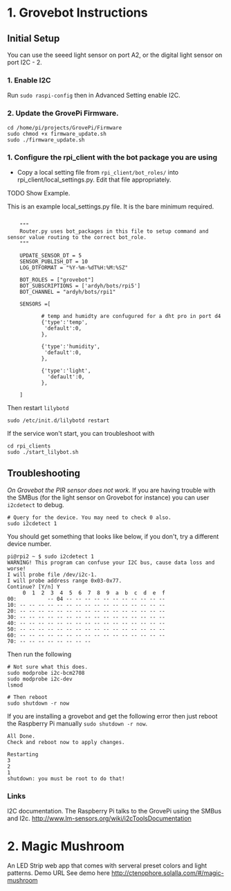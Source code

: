 
# 1. Grovebot Instructions

## Initial Setup
You can use the seeed light sensor on port A2, or the digital light sensor on port I2C - 2.

### 1. Enable I2C

Run `sudo raspi-config` then in Advanced Setting enable I2C.

### 2. Update the GrovePi Firmware.

    cd /home/pi/projects/GrovePi/Firmware
    sudo chmod +x firmware_update.sh
    sudo ./firmware_update.sh

### 1. Configure the rpi_client with the bot package you are using

* Copy a local setting file from `rpi_client/bot_roles/` into rpi_client/local_settings.py. Edit that file appropriately.

TODO Show Example.

This is an example local_settings.py file. It is the bare minimum required.

```#python

    """
    Router.py uses bot_packages in this file to setup command and sensor value routing to the correct bot_role.
    """

    UPDATE_SENSOR_DT = 5
    SENSOR_PUBLISH_DT = 10
    LOG_DTFORMAT = "%Y-%m-%dT%H:%M:%SZ"

    BOT_ROLES = ["grovebot"]
    BOT_SUBSCRIPTIONS = ['ardyh/bots/rpi5']
    BOT_CHANNEL = "ardyh/bots/rpi1"

    SENSORS =[
           
           # temp and humidty are confugured for a dht pro in port d4
           {'type':'temp',
            'default':0,
           },

           {'type':'humidity',
            'default':0,
           },

           {'type':'light',
             'default':0,
           },

    ]

```


Then restart `lilybotd`

    sudo /etc/init.d/lilybotd restart

If the service won't start, you can troubleshoot with 
    
    cd rpi_clients
    sudo ./start_lilybot.sh



## Troubleshooting

*On Grovebot the PIR sensor does not work.*
If you are having trouble with the SMBus (for the light sensor on Grovebot for instance) you can user `i2cdetect` to debug.

```
# Query for the device. You may need to check 0 also. 
sudo i2cdetect 1
```

You should get something that looks like below, if you don't, try a different device number.


```
pi@rpi2 ~ $ sudo i2cdetect 1
WARNING! This program can confuse your I2C bus, cause data loss and worse!
I will probe file /dev/i2c-1.
I will probe address range 0x03-0x77.
Continue? [Y/n] Y
     0  1  2  3  4  5  6  7  8  9  a  b  c  d  e  f
00:          -- 04 -- -- -- -- -- -- -- -- -- -- -- 
10: -- -- -- -- -- -- -- -- -- -- -- -- -- -- -- -- 
20: -- -- -- -- -- -- -- -- -- -- -- -- -- -- -- -- 
30: -- -- -- -- -- -- -- -- -- -- -- -- -- -- -- -- 
40: -- -- -- -- -- -- -- -- -- -- -- -- -- -- -- -- 
50: -- -- -- -- -- -- -- -- -- -- -- -- -- -- -- -- 
60: -- -- -- -- -- -- -- -- -- -- -- -- -- -- -- -- 
70: -- -- -- -- -- -- -- --           
```

Then run the following

```
# Not sure what this does.
sudo modprobe i2c-bcm2708
sudo modprobe i2c-dev
lsmod

# Then reboot
sudo shutdown -r now
```


If you are installing a grovebot and get the following error then just reboot the Raspberry Pi manually `sudo shutdown -r now`.

```
All Done.
Check and reboot now to apply changes.
 
Restarting
3
2
1
shutdown: you must be root to do that!
```



### Links 
I2C documentation. The Raspberry Pi talks to the GrovePi using the SMBus and I2c.
http://www.lm-sensors.org/wiki/i2cToolsDocumentation



# 2. Magic Mushroom
An LED Strip web app that comes with serveral preset colors and light patterns. Demo URL
See demo here http://ctenophore.solalla.com/#/magic-mushroom 
